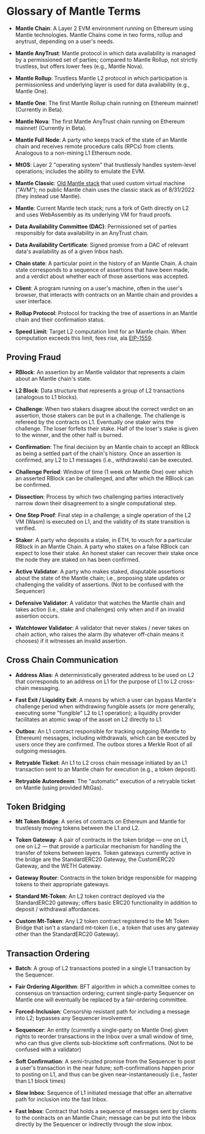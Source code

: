 
# Glossary of Mantle Terms

- **Mantle Chain**: A Layer 2 EVM environment running on Ethereum using Mantle technologies. Mantle Chains come in two forms, rollup and anytrust, depending on a user's needs.

- **Mantle AnyTrust**: Mantle protocol in which data availability is managed by a permissioned set of parties; compared to Mantle Rollup, not strictly trustless, but offers lower fees (e.g., Mantle Nova). 

- **Mantle Rollup**: Trustless Mantle L2 protocol in which participation is permissionless and underlying layer is used for data availability (e.g., Mantle One).

- **Mantle One**: The first Mantle Rollup chain running on Ethereum mainnet! (Currently in Beta).

- **Mantle Nova**: The first Mantle AnyTrust chain running on Ethereum mainnet! (Currently in Beta).

- **Mantle Full Node**: A party who keeps track of the state of an Mantle chain and receives remote procedure calls (RPCs) from clients. Analogous to a non-mining L1 Ethereum node.

- **MtOS**: Layer 2 "operating system" that trustlessly handles system-level operations; includes the ability to emulate the EVM.

- **Mantle Classic**: [Old Mantle stack](https://github.com/mantlenetwork/mantle) that used custom virtual machine ("AVM"); no public Mantle chain uses the classic stack as of 8/31/2022 (they instead use Mantle).

- **Mantle**: Current Mantle tech stack; runs a fork of Geth directly on L2 and uses WebAssembly as its underlying VM for fraud proofs.

- **Data Availability Committee (DAC)**: Permissioned set of parties responsibly for data availability in an AnyTrust chain.

- **Data Availability Certificate**: Signed promise from a DAC of relevant data's availability as of a given Inbox hash. 

- **Chain state**: A particular point in the history of an Mantle Chain. A chain state corresponds to a sequence of assertions that have been made, and a verdict about whether each of those assertions was accepted.

- **Client**: A program running on a user's machine, often in the user's browser, that interacts with contracts on an Mantle chain and provides a user interface.

- **Rollup Protocol**: Protocol for tracking the tree of assertions in an Mantle chain and their confirmation status.

- **Speed Limit**: Target L2 computation limit for an Mantle chain. When computation exceeds this limit, fees rise, ala [EIP-1559](https://notes.ethereum.org/@vbuterin/eip-1559-faq).

## Proving Fraud

- **RBlock**: An assertion by an Mantle validator that represents a claim about an Mantle chain's state.

- **L2 Block**: Data structure that represents a group of L2 transactions (analogous to L1 blocks).

- **Challenge**: When two stakers disagree about the correct verdict on an assertion, those stakers can be put in a challenge. The challenge is refereed by the contracts on L1. Eventually one staker wins the challenge. The loser forfeits their stake. Half of the loser's stake is given to the winner, and the other half is burned.

- **Confirmation**: The final decision by an Mantle chain to accept an RBlock as being a settled part of the chain's history. Once an assertion is confirmed, any L2 to L1 messages (i.e., withdrawals) can be executed.

- **Challenge Period**: Window of time (1 week on Mantle One) over which an asserted RBlock can be challenged, and after which the RBlock can be confirmed.

- **Dissection**: Process by which two challenging parties interactively narrow down their disagreement to a single computational step.

- **One Step Proof**: Final step in a challenge; a single operation of the L2 VM (Wasm) is executed on L1, and the validity of its state transition is verified.


- **Staker**: A party who deposits a stake, in ETH, to vouch for a particular RBlock in an Mantle Chain. A party who stakes on a false RBlock can expect to lose their stake. An honest staker can recover their stake once the node they are staked on has been confirmed.


- **Active Validator**: A party who makes staked, disputable assertions about the state of the Mantle chain; i.e., proposing state updates or challenging the validity of assertions. (Not to be confused with the Sequencer)

- **Defensive Validator**: A validator that watches the Mantle chain and takes action (i.e., stake and challenges) only when and if an invalid assertion occurs.

- **Watchtower Validator**: A validator that never stakes / never takes on chain action, who raises the alarm (by whatever off-chain means it chooses) if it witnesses an invalid assertion.

## Cross Chain Communication

- **Address Alias**: A deterministically generated address to be used on L2 that corresponds to an address on L1 for the purpose of L1 to L2 cross-chain messaging.

- **Fast Exit / Liquidity Exit**: A means by which a user can bypass Mantle's challenge period when withdrawing fungible assets (or more generally, executing some "fungible" L2 to L1 operation); a liquidity provider facilitates an atomic swap of the asset on L2 directly to L1.

- **Outbox**: An L1 contract responsible for tracking outgoing (Mantle to Ethereum) messages, including withdrawals, which can be executed by users once they are confirmed. The outbox stores a Merkle Root of all outgoing messages.

- **Retryable Ticket**: An L1 to L2 cross chain message initiated by an L1 transaction sent to an Mantle chain for execution (e.g., a token deposit).

- **Retryable Autoredeem**: The "automatic" execution of a retryable ticket on Mantle (using provided MtGas).

## Token Bridging

- **Mt Token Bridge**: A series of contracts on Ethereum and Mantle for trustlessly moving tokens between the L1 and L2.

- **Token Gateway**: A pair of contracts in the token bridge — one on L1, one on L2 — that provide a particular mechanism for handling the transfer of tokens between layers. Token gateways currently active in the bridge are the StandardERC20 Gateway, the CustomERC20 Gateway, and the WETH Gateway.

- **Gateway Router**: Contracts in the token bridge responsible for mapping tokens to their appropriate gateways.

- **Standard Mt-Token**: An L2 token contract deployed via the StandardERC20 gateway; offers basic ERC20 functionality in addition to deposit / withdrawal affordances.

- **Custom Mt-Token**: Any L2 token contract registered to the Mt Token Bridge that isn't a standard mt-token (i.e., a token that uses any gateway other than the StandardERC20 Gateway).

## Transaction Ordering

- **Batch**: A group of L2 transactions posted in a single L1 transaction by the Sequencer.

- **Fair Ordering Algorithm**: BFT algorithm in which a committee comes to consensus on transaction ordering; current single-party Sequencer on Mantle one will eventually be replaced by a fair-ordering committee.

- **Forced-Inclusion**: Censorship resistant path for including a message into L2; bypasses any Sequencer involvement.

- **Sequencer**: An entity (currently a single-party on Mantle One) given rights to reorder transactions in the Inbox over a small window of time, who can thus give clients sub-blocktime soft confirmations. (Not to be confused with a validator)

- **Soft Confirmation**: A semi-trusted promise from the Sequencer to post a user's transaction in the near future; soft-confirmations happen prior to posting on L1, and thus can be given near-instantaneously (i.e., faster than L1 block times)

- **Slow Inbox**: Sequence of L1 initiated message that offer an alternative path for inclusion into the fast Inbox.

- **Fast Inbox**: Contract that holds a sequence of messages sent by clients to the contracts on an Mantle Chain; message can be put into the Inbox directly by the Sequencer or indirectly through the slow inbox.

